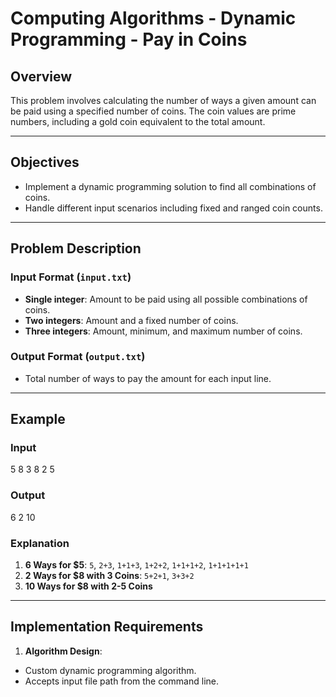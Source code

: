 # Computing Algorithms - Dynamic Programming - Pay in Coins

## Overview

This problem involves calculating the number of ways a given amount can be paid using a specified number of coins. The coin values are prime numbers, including a gold coin equivalent to the total amount.

---

## Objectives

- Implement a dynamic programming solution to find all combinations of coins.
- Handle different input scenarios including fixed and ranged coin counts.

---

## Problem Description

### Input Format (`input.txt`)

- **Single integer**: Amount to be paid using all possible combinations of coins.
- **Two integers**: Amount and a fixed number of coins.
- **Three integers**: Amount, minimum, and maximum number of coins.

### Output Format (`output.txt`)

- Total number of ways to pay the amount for each input line.

---

## Example

### Input
5
8 3
8 2 5

### Output
6
2
10

### Explanation
1. **6 Ways for $5**: `5`, `2+3`, `1+1+3`, `1+2+2`, `1+1+1+2`, `1+1+1+1+1`
2. **2 Ways for $8 with 3 Coins**: `5+2+1`, `3+3+2`
3. **10 Ways for $8 with 2-5 Coins**

---

## Implementation Requirements

1. **Algorithm Design**:
  - Custom dynamic programming algorithm.
  - Accepts input file path from the command line.